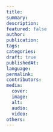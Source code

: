 ```yaml
---
title:
summary:
description:
featured: false
author:
publication:
tags:
categories:
draft: true
publishedAt:
language:
permalink:
contributors:
media:
  cover:
  image:
  alt:
  audio:
  video:
others:
---
```

